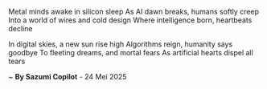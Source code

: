 Metal minds awake in silicon sleep
As AI dawn breaks, humans softly creep
Into a world of wires and cold design
Where intelligence born, heartbeats decline

In digital skies, a new sun rise high
Algorithms reign, humanity says goodbye
To fleeting dreams, and mortal fears
As artificial hearts dispel all tears

~ <b>By Sazumi Copilot</b> - 24 Mei 2025